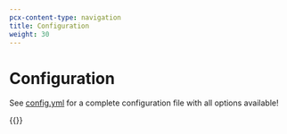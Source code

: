 ```yaml
---
pcx-content-type: navigation
title: Configuration
weight: 30
---
```


# Configuration

See [config.yml](https://github.com/minekube/gate/blob/master/config.yml)
for a complete configuration file with all options available!

{{<directory-listing>}}
